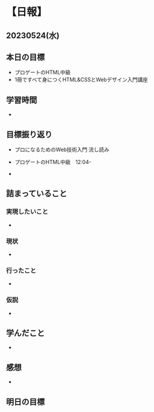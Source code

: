 # 【日報】
## 20230524(水)
## 本日の目標
- プロゲートのHTML中級
- 1冊ですべて身につくHTML&CSSとWebデザイン入門講座
## 学習時間
- 

## 目標振り返り
- プロになるためのWeb技術入門 流し読み
- プロゲートのHTML中級　12:04-

- 

## 詰まっていること
### 実現したいこと 
- 
### 現状
- 
### 行ったこと 
- 
### 仮説
- 

## 学んだこと
- 

## 感想
- 

## 明日の目標



